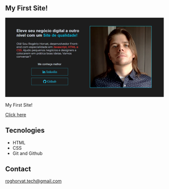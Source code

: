 ## My First Site!

![preview](./assets/siteimg.png)

 My First Site!

 [Click here](https://roghorvat.github.io/FirstSite/)

 ## Tecnologies

 - HTML
 - CSS
 - Git and Github

 ## Contact

 roghorvat.tech@gmail.com
